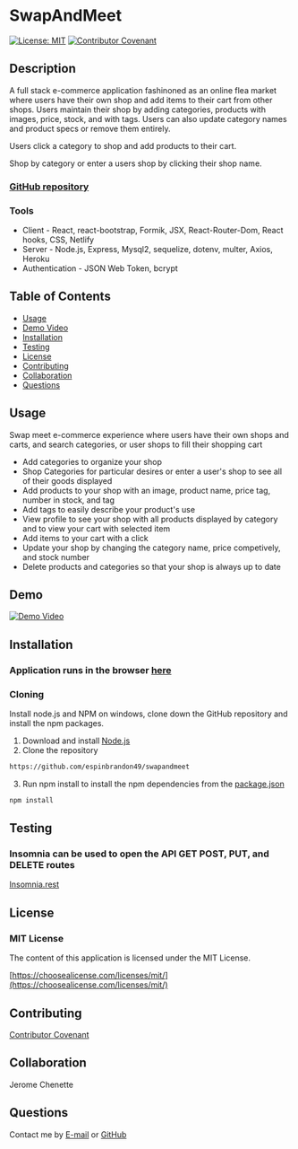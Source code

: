 # SwapAndMeet
[![License: MIT](https://img.shields.io/badge/License-MIT-yellow.svg)](https://opensource.org/licenses/MIT)
[![Contributor Covenant](https://img.shields.io/badge/Contributor%20Covenant-2.1-4baaaa.svg)](code_of_conduct.md)

## Description 
A full stack e-commerce application fashinoned as an online flea market where users have their own shop and add items to their cart from other shops.  Users maintain their shop by adding categories, products with images, price, stock, and with tags.  Users can also update category names and product specs or remove them entirely.   

Users click a category to shop and add products to their cart.  

Shop by category or enter a users shop by clicking their shop name.

### [GitHub repository](git@github.com:espinbrandon49/swapandmeet.git)

### Tools
* Client - React, react-bootstrap, Formik, JSX, React-Router-Dom, React hooks, CSS, Netlify
* Server - Node.js, Express, Mysql2, sequelize, dotenv, multer, Axios, Heroku
* Authentication - JSON Web Token, bcrypt 

## Table of Contents 
  * [Usage](#usage)
  * [Demo Video](#demo)
  * [Installation](#installation)
  * [Testing](#testing)
  * [License](#license)
  * [Contributing](#contributing)
  * [Collaboration](#collaboration)
  * [Questions](#questions)
  
## Usage 
Swap meet e-commerce experience where users have their own shops and carts, and search categories, or user shops to fill their shopping cart
- Add categories to organize your shop
- Shop Categories for particular desires or enter a user's shop to see all of their goods displayed
- Add products to your shop with an image, product name, price tag, number in stock, and tag
- Add tags to easily describe your product's use
- View profile to see your shop with all products displayed by category and to view your cart with selected item
- Add items to your cart with a click
- Update your shop by changing the category name, price competively, and stock number
- Delete products and categories so that your shop is always up to date

## Demo
[![Demo Video](./assets/demo-video-screenshot.png)](https://user-images.githubusercontent.com/102924713/205544550-1b28d414-3531-46d7-a928-bd788aa978c6.mp4)

## Installation
### Application runs in the browser [here](https://main--lucky-cucurucho-74f5e7.netlify.app/) 

### Cloning
Install node.js and NPM on windows, clone down the GitHub repository and install the npm packages.
1. Download and install [Node.js](https://nodejs.org/en/download/)
2. Clone the repository
```bash
https://github.com/espinbrandon49/swapandmeet
```
3. Run npm install to install the npm dependencies from the [package.json](./package.json)
```bash
npm install
```

## Testing
### Insomnia can be used to open the API GET POST, PUT, and DELETE routes
[Insomnia.rest](https://docs.insomnia.rest/)

## License 
### MIT License 
The content of this application is licensed under the MIT License. 

[https://choosealicense.com/licenses/mit/](https://choosealicense.com/licenses/mit/) 

## Contributing 
[Contributor Covenant](https://www.contributor-covenant.org/)

## Collaboration
Jerome Chenette

## Questions 

Contact me by [E-mail](mailto:espinbrandon49@gmail.com) or [GitHub](https://github.com/espinbrandon49)
